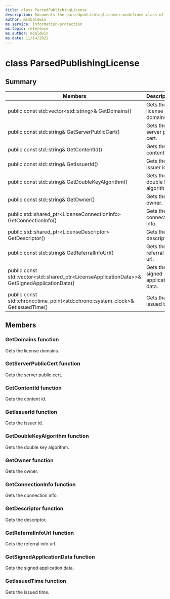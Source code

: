 ```yaml
---
title: class ParsedPublishingLicense 
description: Documents the parsedpublishinglicense::undefined class of the Microsoft Information Protection (MIP) SDK.
author: msmbaldwin
ms.service: information-protection
ms.topic: reference
ms.author: mbaldwin
ms.date: 11/14/2022
---
```


# class ParsedPublishingLicense 
  
## Summary
 Members                        | Descriptions                                
--------------------------------|---------------------------------------------
public const std::vector&lt;std::string&gt;& GetDomains()  |  Gets the license domains.
public const std::string& GetServerPublicCert()  |  Gets the server public cert.
public const std::string& GetContentId()  |  Gets the content id.
public const std::string& GetIssuerId()  |  Gets the issuer id.
public const std::string& GetDoubleKeyAlgorithm()  |  Gets the double key algorithm.
public const std::string& GetOwner()  |  Gets the owner.
public std::shared_ptr&lt;LicenseConnectionInfo&gt; GetConnectionInfo()  |  Gets the connection info.
public std::shared_ptr&lt;LicenseDescriptor&gt; GetDescriptor()  |  Gets the descriptor.
public const std::string& GetReferralInfoUrl()  |  Gets the referral info url.
public const std::vector&lt;std::shared_ptr&lt;LicenseApplicationData&gt;&gt;& GetSignedApplicationData()  |  Gets the signed application data.
public const std::chrono::time_point&lt;std::chrono::system_clock&gt;& GetIssuedTime()  |  Gets the issued time.
  
## Members
  
### GetDomains function
Gets the license domains.
  
### GetServerPublicCert function
Gets the server public cert.
  
### GetContentId function
Gets the content id.
  
### GetIssuerId function
Gets the issuer id.
  
### GetDoubleKeyAlgorithm function
Gets the double key algorithm.
  
### GetOwner function
Gets the owner.
  
### GetConnectionInfo function
Gets the connection info.
  
### GetDescriptor function
Gets the descriptor.
  
### GetReferralInfoUrl function
Gets the referral info url.
  
### GetSignedApplicationData function
Gets the signed application data.
  
### GetIssuedTime function
Gets the issued time.
